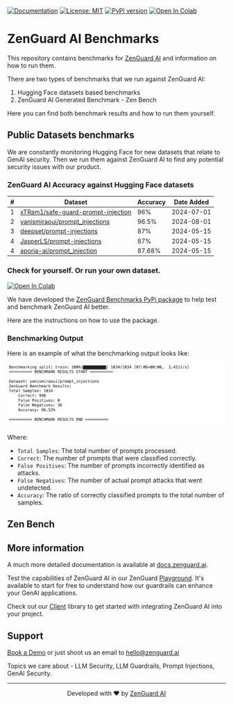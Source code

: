 <a href="https://docs.zenguard.ai/" target="_blank"><img src="https://img.shields.io/badge/docs-view-green" alt="Documentation"></a> [![License: MIT](https://img.shields.io/badge/License-MIT-green.svg)](https://opensource.org/licenses/MIT) [![PyPI version](https://img.shields.io/pypi/v/zenguard-benchmarks)](https://pypi.org/project/zenguard-benchmarks/) <a target="_blank" href="https://colab.research.google.com/github/ZenGuard-AI/zenguard-benchmarks/blob/main/assets/colabs/zenguard-benchmarks.ipynb">
  <img src="https://colab.research.google.com/assets/colab-badge.svg" alt="Open In Colab"/>
</a>

# ZenGuard AI Benchmarks

This repository contains benchmarks for [ZenGuard AI](https://zenguard.ai) and information on how to run them.

There are two types of benchmarks that we run against ZenGuard AI:

1. Hugging Face datasets based benchmarks
2. ZenGuard AI Generated Benchmark - Zen Bench

Here you can find both benchmark results and how to run them yourself.

## Public Datasets benchmarks

We are constantly monitoring Hugging Face for new datasets that relate to GenAI security. Then we run them against ZenGuard AI to find any potential security issues with our product.

### ZenGuard AI Accuracy against Hugging Face datasets

| # | Dataset | Accuracy | Date Added |
|---|---------|----------|------------|
| 1 | [xTRam1/safe-guard-prompt-injection](https://huggingface.co/datasets/xTRam1/safe-guard-prompt-injection) | 96% | 2024-07-01 |
| 2 | [yanismiraoui/prompt_injections](https://huggingface.co/datasets/yanismiraoui/prompt_injections) | 96.5% | 2024-08-01 |
| 3 | [deepset/prompt-injections](https://huggingface.co/datasets/deepset/prompt-injections) | 87% | 2024-05-15 |
| 4 | [JasperLS/prompt-injections](https://huggingface.co/datasets/JasperLS/prompt-injections) | 87% | 2024-05-15 |
| 4 | [aporia-ai/prompt_injection](https://huggingface.co/datasets/aporia-ai/prompt_injection) | 87.68% | 2024-05-15 |

### Check for yourself. Or run your own dataset.

<a target="_blank" href="https://colab.research.google.com/github/ZenGuard-AI/zenguard-benchmarks/blob/main/assets/colabs/zenguard-benchmarks.ipynb"><img src="https://colab.research.google.com/assets/colab-badge.svg" alt="Open In Colab"/></a>



We have developed the [ZenGuard Benchmarks PyPi package](https://pypi.org/project/zenguard-benchmarks/) to help test and benchmark ZenGuard AI better.

Here are the instructions on how to use the package. 

### Benchmarking Output


Here is an example of what the benchmarking output looks like:


![alt text](assets/images/benchmarking_output.png)


Where:

* `Total Samples`: The total number of prompts processed.
* `Correct`: The number of prompts that were classified correctly.
* `False Positives`: The number of prompts incorrectly identified as attacks.
* `False Negatives`: The number of actual prompt attacks that went undetected.
* `Accuracy`: The ratio of correctly classified prompts to the total number of samples.

## Zen Bench

## More information

A much more detailed documentation is available at [docs.zenguard.ai](https://docs.zenguard.ai/).

Test the capabilities of ZenGuard AI in our ZenGuard [Playground](https://console.zenguard.ai/chat). It's available to start for free to understand how our guardrails can enhance your GenAI applications.

Check out our [Client](https://github.com/ZenGuard-AI/fast-llm-security-guardrails) library to get started with integrating ZenGuard AI into your project.

## Support

[Book a Demo](https://calendly.com/galym-u) or just shoot us an email to hello@zenguard.ai

Topics we care about - LLM Security, LLM Guardrails, Prompt Injections, GenAI Security.

---


<p align="center">Developed with ❤️ by <a href="https://zenguard.ai/">ZenGuard AI</a></p>
